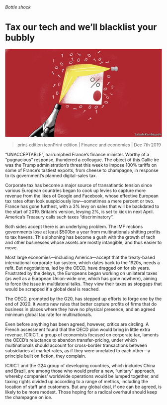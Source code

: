 ###### Bottle shock

# Tax our tech and we’ll blacklist your bubbly 

![image](images/20191207_FND002_0.jpg) 

> print-edition iconPrint edition | Finance and economics | Dec 7th 2019 

“UNACCEPTABLE”, harrumphed France’s finance minister. Worthy of a “pugnacious” response, thundered a colleague. The object of this Gallic ire was the Trump administration’s threat this week to impose 100% tariffs on some of France’s tastiest exports, from cheese to champagne, in response to its government’s planned digital-sales tax. 

Corporate tax has become a major source of transatlantic tension since various European countries began to cook up levies to capture more revenue from the likes of Google and Facebook, whose effective European tax rates often look suspiciously low—sometimes a mere percent or two. France has gone furthest, with a 3% levy on sales that will be backdated to the start of 2019. Britain’s version, levying 2%, is set to kick in next April. America’s Treasury calls such taxes “discriminatory”. 

Both sides accept there is an underlying problem. The IMF reckons governments lose at least $500bn a year from multinationals shifting profits to tax havens. This siphoning has become a gush with the growth of tech and other businesses whose assets are mostly intangible, and thus easier to move. 

Most large economies—including America—accept that the treaty-based international corporate-tax system, which dates back to the 1920s, needs a refit. But negotiations, led by the OECD, have dragged on for six years. Frustrated by the delays, the Europeans began working on unilateral taxes (as well as a European Union-wide one, which has gone nowhere), aiming to force the issue in multilateral talks. They view their taxes as stopgaps that would be scrapped if a global deal is reached. 

The OECD, prompted by the G20, has stepped up efforts to forge one by the end of 2020. It wants new rules that better capture profits of firms that do business in places where they have no physical presence, and an agreed minimum global tax rate for multinationals. 

Even before anything has been agreed, however, critics are circling. A French assessment found that the OECD plan would bring in little extra revenue. ICRICT, a group of economists focused on corporate tax, laments the OECD’s reluctance to abandon transfer-pricing, under which multinationals should account for cross-border transactions between subsidiaries at market rates, as if they were unrelated to each other—a principle built on fiction, they complain. 

ICRICT and the G24 group of developing countries, which includes China and Brazil, are among those who would prefer a new, “unitary” approach, whereby companies’ worldwide operations would be lumped together, and taxing rights divided up according to a range of metrics, including the location of staff and customers. But any global deal, if one can be agreed, is likely to be more modest. Those hoping for a radical overhaul should keep the champagne on ice. 

